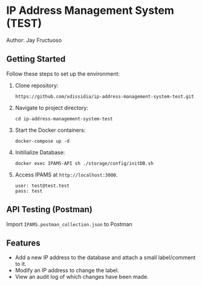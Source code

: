 # IP Address Management System (TEST)

Author: Jay Fructuoso

## Getting Started

Follow these steps to set up the environment:

1. Clone repository:
    ```
    https://github.com/xdissidia/ip-address-management-system-test.git
    ```
2. Navigate to project directory:
    ```
    cd ip-address-management-system-test
    ```
3. Start the Docker containers:
    ```
    docker-compose up -d
    ```
4. Initilialize Database:
    ```
    docker exec IPAMS-API sh ./storage/config/initDB.sh
    ```
5. Access IPAMS at `http://localhost:3000`.
    ```
    user: test@test.test
    pass: test
    ```

## API Testing (Postman)

Import ```IPAMS.postman_collection.json``` to Postman

## Features

- Add a new IP address to the database and attach a small label/comment to it.
- Modify an IP address to change the label.
- View an audit log of which changes have been made.